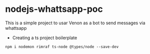 # nodejs-whattsapp-poc
This is a simple project to usar Venon as a bot to send messages via whattsapp

- Creating a ts project boilerplate
```
npm i nodemon rimraf ts-node @types/node --save-dev
```